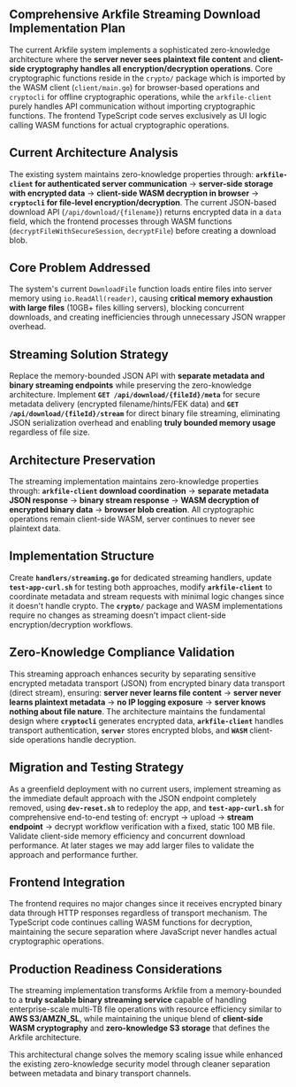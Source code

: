 ## **Comprehensive Arkfile Streaming Download Implementation Plan**

The current Arkfile system implements a sophisticated zero-knowledge architecture where the **server never sees plaintext file content** and **client-side cryptography handles all encryption/decryption operations**. Core cryptographic functions reside in the `crypto/` package which is imported by the WASM client (`client/main.go`) for browser-based operations and `cryptocli` for offline cryptographic operations, while the `arkfile-client` purely handles API communication without importing cryptographic functions. The frontend TypeScript code serves exclusively as UI logic calling WASM functions for actual cryptographic operations.

## **Current Architecture Analysis**
The existing system maintains zero-knowledge properties through: **`arkfile-client` for authenticated server communication** → **server-side storage with encrypted data** → **client-side WASM decryption in browser** → **`cryptocli` for file-level encryption/decryption**. The current JSON-based download API (`/api/download/{filename}`) returns encrypted data in a `data` field, which the frontend processes through WASM functions (`decryptFileWithSecureSession`, `decryptFile`) before creating a download blob. 

## **Core Problem Addressed**  
The system's current `DownloadFile` function loads entire files into server memory using `io.ReadAll(reader)`, causing **critical memory exhaustion with large files** (10GB+ files killing servers), blocking concurrent downloads, and creating inefficiencies through unnecessary JSON wrapper overhead.

## **Streaming Solution Strategy**
Replace the memory-bounded JSON API with **separate metadata and binary streaming endpoints** while preserving the zero-knowledge architecture. Implement **`GET /api/download/{fileId}/meta`** for secure metadata delivery (encrypted filename/hints/FEK data) and **`GET /api/download/{fileId}/stream`** for direct binary file streaming, eliminating JSON serialization overhead and enabling **truly bounded memory usage** regardless of file size.

## **Architecture Preservation**
The streaming implementation maintains zero-knowledge properties through: **`arkfile-client` download coordination** → **separate metadata JSON response** → **binary stream response** → **WASM decryption of encrypted binary data** → **browser blob creation**. All cryptographic operations remain client-side WASM, server continues to never see plaintext data.

## **Implementation Structure**
Create **`handlers/streaming.go`** for dedicated streaming handlers, update **`test-app-curl.sh`** for testing both approaches, modify **`arkfile-client`** to coordinate metadata and stream requests with minimal logic changes since it doesn't handle crypto. The **`crypto/`** package and WASM implementations require no changes as streaming doesn't impact client-side encryption/decryption workflows.

## **Zero-Knowledge Compliance Validation**
This streaming approach enhances security by separating sensitive encrypted metadata transport (JSON) from encrypted binary data transport (direct stream), ensuring: **server never learns file content** → **server never learns plaintext metadata** → **no IP logging exposure** → **server knows nothing about file nature**. The architecture maintains the fundamental design where **`cryptocli`** generates encrypted data, **`arkfile-client`** handles transport authentication, **`server`** stores encrypted blobs, and **`WASM`** client-side operations handle decryption.

## **Migration and Testing Strategy**
As a greenfield deployment with no current users, implement streaming as the immediate default approach with the JSON endpoint completely removed, using **`dev-reset.sh`** to redeploy the app, and **`test-app-curl.sh`** for comprehensive end-to-end testing of: encrypt → upload → **stream endpoint** → decrypt workflow verification with a fixed, static 100 MB file. Validate client-side memory efficiency and concurrent download performance. At later stages we may add larger files to validate the approach and performance further.

## **Frontend Integration**  
The frontend requires no major changes since it receives encrypted binary data through HTTP responses regardless of transport mechanism. The TypeScript code continues calling WASM functions for decryption, maintaining the secure separation where JavaScript never handles actual cryptographic operations.

## **Production Readiness Considerations**
The streaming implementation transforms Arkfile from a memory-bounded to a **truly scalable binary streaming service** capable of handling enterprise-scale multi-TB file operations with resource efficiency similar to **AWS S3/AMZN_SL**, while maintaining the unique blend of **client-side WASM cryptography** and **zero-knowledge S3 storage** that defines the Arkfile architecture.

This architectural change solves the memory scaling issue while enhanced the existing zero-knowledge security model through cleaner separation between metadata and binary transport channels.